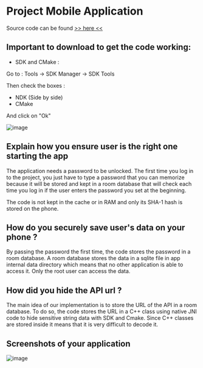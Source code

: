 # Project Mobile Application

Source code can be found [>> here <<](https://github.com/Antoinetest01/Project_Mobile_Application/releases/tag/1.0.0)

## Important to download to get the code working:

- SDK and CMake :

Go to :
Tools -> SDK Manager -> SDK Tools

Then check the boxes : 
- NDK (Side by side)
- CMake  

And click on "Ok"

![image](https://user-images.githubusercontent.com/78219632/110218502-6b0d9080-7eba-11eb-9a28-d147ce6ffe4b.png)

## Explain how you ensure user is the right one starting the app

The application needs a password to be unlocked. The first time you log in to the project, you just have to type a password that you can memorize because it will be stored and kept in a room database that will check each time you log in if the user enters the password you set at the beginning. 

The code is not kept in the cache or in RAM and only its SHA-1 hash is stored on the phone.

## How do you securely save user's data on your phone ?

By passing the password the first time, the code stores the password in a room database. A room database stores the data in a sqlite file in app internal data directory which means that no other application is able to access it. Only the root user can access the data.

## How did you hide the API url ?

The main idea of our implementation is to store the URL of the API in a room database. To do so, the code stores the URL in a C++ class using native JNI code to hide sensitive string data with SDK and Cmake. Since C++ classes are stored inside it means that it is very difficult to decode it. 

## Screenshots of your application

![image](https://user-images.githubusercontent.com/78219632/110219584-7e235f00-7ec0-11eb-9bc6-3ff4c11d60b2.png)

